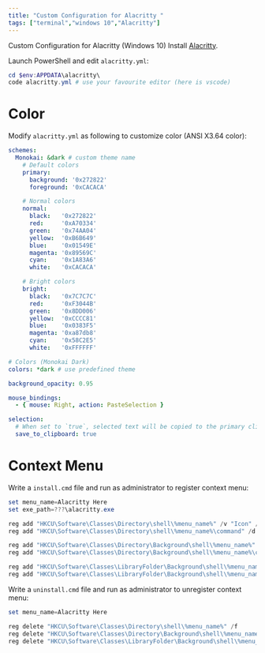 ```yaml
---
title: "Custom Configuration for Alacritty "
tags: ["terminal","windows 10","Alacritty"]
---
```

Custom Configuration for Alacritty (Windows 10) 
Install [Alacritty](https://github.com/jwilm/alacritty).

Launch PowerShell and edit `alacritty.yml`:
```powershell
cd $env:APPDATA\alacritty\
code alacritty.yml # use your favourite editor (here is vscode)
```
<!--more-->

# Color
Modify `alacritty.yml` as following to customize color (ANSI X3.64 color):
```yaml
schemes:
  Monokai: &dark # custom theme name
    # Default colors
    primary:
      background: '0x272822'
      foreground: '0xCACACA'

    # Normal colors
    normal:
      black:   '0x272822'
      red:     '0xA70334'
      green:   '0x74AA04'
      yellow:  '0xB6B649'
      blue:    '0x01549E'
      magenta: '0x89569C'
      cyan:    '0x1A83A6'
      white:   '0xCACACA'

    # Bright colors
    bright:
      black:   '0x7C7C7C'
      red:     '0xF3044B'
      green:   '0x8DD006'
      yellow:  '0xCCCC81'
      blue:    '0x0383F5'
      magenta: '0xa87db8'
      cyan:    '0x58C2E5'
      white:   '0xFFFFFF'

# Colors (Monokai Dark)
colors: *dark # use predefined theme

background_opacity: 0.95

mouse_bindings:
  - { mouse: Right, action: PasteSelection }

selection:
  # When set to `true`, selected text will be copied to the primary clipboard.
  save_to_clipboard: true
```

# Context Menu

Write a `install.cmd` file and run as administrator to register context menu:
```powershell
set menu_name=Alacritty Here
set exe_path=???\alacritty.exe

reg add "HKCU\Software\Classes\Directory\shell\%menu_name%" /v "Icon" /d "\"%exe_path%\"" /f
reg add "HKCU\Software\Classes\Directory\shell\%menu_name%\command" /d "\"%exe_path%\"" /f

reg add "HKCU\Software\Classes\Directory\Background\shell\%menu_name%" /v "Icon" /d "\"%exe_path%\"" /f
reg add "HKCU\Software\Classes\Directory\Background\shell\%menu_name%\command" /d "\"%exe_path%\"" /f

reg add "HKCU\Software\Classes\LibraryFolder\Background\shell\%menu_name%" /v "Icon" /d "\"%exe_path%\"" /f
reg add "HKCU\Software\Classes\LibraryFolder\Background\shell\%menu_name%\command" /d "\"%exe_path%\"" /f
```
Write a `uninstall.cmd` file and run as administrator to unregister context menu:
```powershell
set menu_name=Alacritty Here

reg delete "HKCU\Software\Classes\Directory\shell\%menu_name%" /f
reg delete "HKCU\Software\Classes\Directory\Background\shell\%menu_name%" /f
reg delete "HKCU\Software\Classes\LibraryFolder\Background\shell\%menu_name%" /f
```